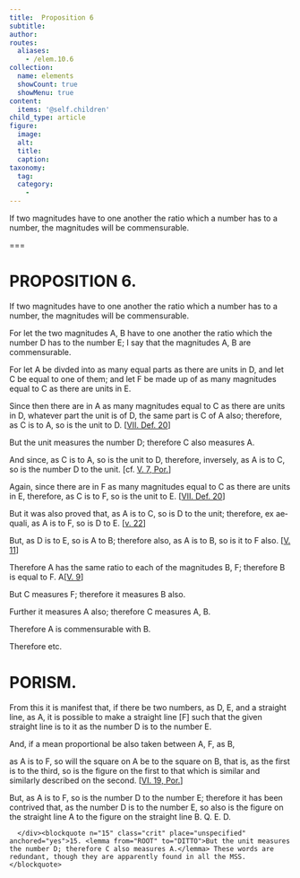 ```yaml
---
title:  Proposition 6
subtitle: 
author:
routes:
  aliases:
    - /elem.10.6
collection:
  name: elements
  showCount: true
  showMenu: true
content:
  items: '@self.children'
child_type: article
figure:
  image:
  alt:
  title:
  caption:
taxonomy:
  tag:
  category:
    - 
---
```


<p><hi rend="ital">If two magnitudes have to one another the ratio which a number has to a number</hi>, <hi rend="ital">the magnitudes will be commensurable</hi>. </p>

===

<h1>PROPOSITION 6.</h1>
<p><span class="ital">If two magnitudes have to one another the ratio which a number has to a number</span>, <span class="ital">the magnitudes will be commensurable</span>. </p>

<p>For let the two magnitudes <span class="ital">A</span>, <span class="ital">B</span> have to one another the ratio which the number <span class="ital">D</span> has to the number <span class="ital">E</span>; <lb n="5"/>I say that the magnitudes <span class="ital">A</span>, <span class="ital">B</span> are commensurable. 
      </p>

<p>For let <span class="ital">A</span> be divded into as many equal parts as there are units in <span class="ital">D</span>, and let <span class="ital">C</span> be equal to one of them; and let <span class="ital">F</span> be made up of as many magnitudes equal to <span class="ital">C</span> as <lb n="10"/>there are units in <span class="ital">E</span>. </p>

<p>Since then there are in <span class="ital">A</span> as many magnitudes equal to <span class="ital">C</span> as there are units in <span class="ital">D</span>, whatever part the unit is of <span class="ital">D</span>, the same part is <span class="ital">C</span> of <span class="ital">A</span> also; therefore, as <span class="ital">C</span> is to <span class="ital">A</span>, so is the unit to <span class="ital">D</span>. [<a href="/elem.7.def.20">VII. Def. 20</a>] <lb n="15"/></p>

<p>But the unit measures the number <span class="ital">D</span>; therefore <span class="ital">C</span> also measures <span class="ital">A</span>. </p>

<p>And since, as <span class="ital">C</span> is to <span class="ital">A</span>, so is the unit to <span class="ital">D</span>, therefore, inversely, as <span class="ital">A</span> is to <span class="ital">C</span>, so is the number <span class="ital">D</span> to the unit. [cf. <a href="/elem.5.7.p.1">V. 7, Por.</a>] <lb n="20"/></p>

<p>Again, since there are in <span class="ital">F</span> as many magnitudes equal to <span class="ital">C</span> as there are units in <span class="ital">E</span>, therefore, as <span class="ital">C</span> is to <span class="ital">F</span>, so is the unit to <span class="ital">E</span>. [<a href="/elem.7.def.20">VII. Def. 20</a>] </p>

<p>But it was also proved that, <span class="center">as <span class="ital">A</span> is to <span class="ital">C</span>, so is <span class="ital">D</span> to the unit;</span>
       <lb n="25"/>therefore, <foreign lang="la">ex aequali</foreign>, as <span class="ital">A</span> is to <span class="ital">F</span>, so is <span class="ital">D</span> to <span class="ital">E</span>. [<a href="/elem.5.22">v. 22</a>] </p>

<p>But, as <span class="ital">D</span> is to <span class="ital">E</span>, so is <span class="ital">A</span> to <span class="ital">B</span>; therefore also, as <span class="ital">A</span> is to <span class="ital">B</span>, so is it to <span class="ital">F</span> also. [<a href="/elem.5.11">V. 11</a>] </p>

<p>Therefore <span class="ital">A</span> has the same ratio to each of the magnitudes <span class="ital">B</span>, <span class="ital">F</span>; <lb n="30"/>therefore <span class="ital">B</span> is equal to <span class="ital">F</span>. A[<a href="/elem.5.9">V. 9</a>] </p>

<p>But <span class="ital">C</span> measures <span class="ital">F</span>; therefore it measures <span class="ital">B</span> also. </p>

<p>Further it measures <span class="ital">A</span> also; therefore <span class="ital">C</span> measures <span class="ital">A</span>, <span class="ital">B</span>. <pb n="27"/><lb n="35"/></p>

<p>Therefore <span class="ital">A</span> is commensurable with <span class="ital">B</span>. </p>

<p>Therefore etc. </p>
<div id="elem.10.6.p.1" class="porism">
       <h1>PORISM.</h1>
       
<p>From this it is manifest that, if there be two numbers, as <span class="ital">D</span>, <span class="ital">E</span>, and a straight line, as <span class="ital">A</span>, it is possible to make a straight line [<span class="ital">F</span>] such that the given straight line is to <lb n="40"/>it as the number <span class="ital">D</span> is to the number <span class="ital">E</span>. </p>

       
<p>And, if a mean proportional be also taken between <span class="ital">A</span>, <span class="ital">F</span>, as <span class="ital">B</span>, </p>

       
<p>as <span class="ital">A</span> is to <span class="ital">F</span>, so will the square on <span class="ital">A</span> be to the square on <span class="ital">B</span>, that is, as the first is to the third, so is the figure on the first <lb n="45"/>to that which is similar and similarly described on the second. [<a href="/elem.6.19.p.1">VI. 19, Por.</a>] </p>

       
<p>But, as <span class="ital">A</span> is to <span class="ital">F</span>, so is the number <span class="ital">D</span> to the number <span class="ital">E</span>; therefore it has been contrived that, as the number <span class="ital">D</span> is to the number <span class="ital">E</span>, so also is the figure on the straight line <span class="ital">A</span> to the figure on the straight line <span class="ital">B</span>. Q. E. D.</p>

      </div><blockquote n="15" class="crit" place="unspecified" anchored="yes">15. <lemma from="ROOT" to="DITTO">But the unit measures the number D; therefore C also measures A.</lemma> These words are redundant, though they are apparently found in all the MSS.</blockquote>

